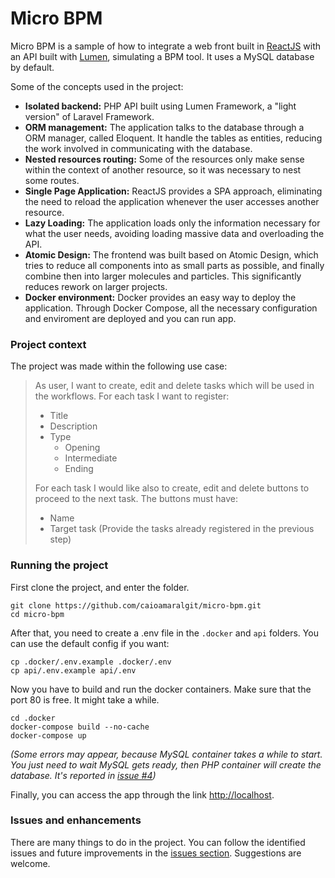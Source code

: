 # Micro BPM

Micro BPM is a sample of how to integrate a web front built in [ReactJS][1] with an API built with [Lumen][2], simulating a BPM tool. It uses a MySQL database by default.

Some of the concepts used in the project:
* **Isolated backend:** PHP API built using Lumen Framework, a "light version" of Laravel Framework.
* **ORM management:** The application talks to the database through a ORM manager, called Eloquent. It handle the tables as entities, reducing the work involved in communicating with the database.
* **Nested resources routing:** Some of the resources only make sense within the context of another resource, so it was necessary to nest some routes.
* **Single Page Application:** ReactJS provides a SPA approach, eliminating the need to reload the application whenever the user accesses another resource.
* **Lazy Loading:** The application loads only the information necessary for what the user needs, avoiding loading massive data and overloading the API.
* **Atomic Design:** The frontend was built based on Atomic Design, which tries to reduce all components into as small parts as possible, and finally combine then into larger molecules and particles. This significantly reduces rework on larger projects.
* **Docker environment:** Docker provides an easy way to deploy the application. Through Docker Compose, all the necessary configuration and enviroment are deployed and you can run app.

### Project context

The project was made within the following use case:
> As user, I want to create, edit and delete tasks which will be used in the workflows. For each task I want to register:
> * Title
> * Description
> * Type
>   * Opening
>   * Intermediate
>   * Ending
> 
> For each task I would like also to create, edit and delete buttons to proceed to the next task. The buttons must have:
> * Name
> * Target task (Provide the tasks already registered in the previous step)

### Running the project

First clone the project, and enter the folder.

```shell
git clone https://github.com/caioamaralgit/micro-bpm.git
cd micro-bpm
```

After that, you need to create a .env file in the `.docker` and `api` folders. You can use the default config if you want:

```shell
cp .docker/.env.example .docker/.env
cp api/.env.example api/.env
```

Now you have to build and run the docker containers. Make sure that the port 80 is free. It might take a while.

```shell
cd .docker
docker-compose build --no-cache
docker-compose up
```
*(Some errors may appear, because MySQL container takes a while to start. You just need to wait MySQL gets ready, then PHP container will create the database. It's reported in [issue #4](https://github.com/caioamaralgit/micro-bpm/issues/4))*

Finally, you can access the app through the link [http://localhost][3].


### Issues and enhancements

There are many things to do in the project. You can follow the identified issues and future improvements in the [issues section][4]. Suggestions are welcome.


[1]: https://github.com/facebook/react
[2]: https://github.com/laravel/lumen
[3]: http://localhost
[4]: https://github.com/caioamaralgit/micro-bpm/issues
